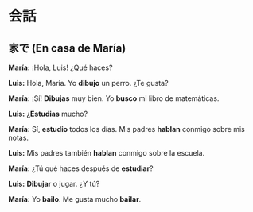 # 会話

## 家で (En casa de María)

**María:** ¡Hola, Luis! ¿Qué haces?

**Luis:** Hola, María. Yo **dibujo** un perro. ¿Te gusta?

**María:** ¡Sí! **Dibujas** muy bien. Yo **busco** mi libro de matemáticas.

**Luis:** ¿**Estudias** mucho?

**María:** Sí, **estudio** todos los días. Mis padres **hablan** conmigo sobre mis notas.

**Luis:** Mis padres también **hablan** conmigo sobre la escuela.

**María:** ¿Tú qué haces después de **estudiar**?

**Luis:** **Dibujar** o jugar. ¿Y tú?

**María:** Yo **bailo**. Me gusta mucho **bailar**.
